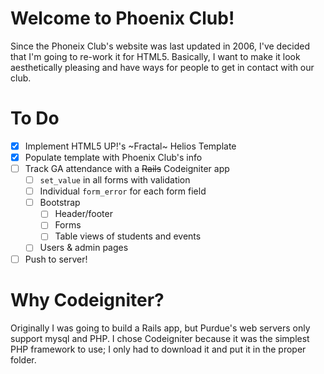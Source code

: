 # Welcome to Phoenix Club!
Since the Phoneix Club's website was last updated in 2006, I've decided that I'm going to re-work it for HTML5. Basically, I want to make it look aesthetically pleasing and have ways for people to get in contact with our club.

# To Do
- [X] Implement HTML5 UP!'s ~Fractal~ Helios Template
- [X] Populate template with Phoenix Club's info
- [ ] Track GA attendance with a ~~Rails~~ Codeigniter app
	- [ ] `set_value` in all forms with validation
	- [ ] Individual `form_error` for each form field
	- [ ] Bootstrap
		- [ ] Header/footer
		- [ ] Forms
		- [ ] Table views of students and events
	- [ ] Users & admin pages
- [ ] Push to server!

# Why Codeigniter?
Originally I was going to build a Rails app, but Purdue's web servers only support mysql and PHP. I chose Codeigniter because it was the simplest PHP framework to use; I only had to download it and put it in the proper folder.